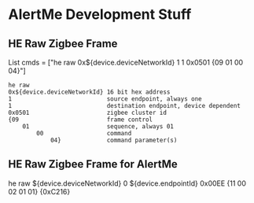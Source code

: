 # AlertMe Development Stuff

## HE Raw Zigbee Frame

List cmds = ["he raw 0x${device.deviceNetworkId} 1 1 0x0501 {09 01 00 04}"]

```
he raw 
0x${device.deviceNetworkId} 16 bit hex address 
1							source endpoint, always one				 
1 							destination endpoint, device dependent
0x0501 						zigbee cluster id
{09 						frame control
	01 						sequence, always 01
		00 					command
			04}				command parameter(s)
```

## HE Raw Zigbee Frame for AlertMe

he raw ${device.deviceNetworkId} 0 ${device.endpointId} 0x00EE {11 00 02 01 01} {0xC216}
